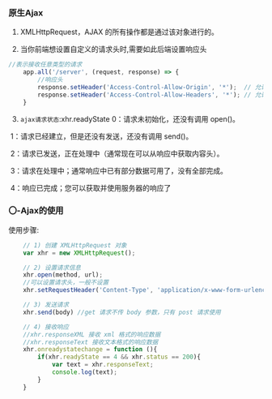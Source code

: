 ### 原生Ajax

1. XMLHttpRequest，AJAX 的所有操作都是通过该对象进行的。

2. 当你前端想设置自定义的请求头时,需要如此后端设置响应头

```js
//表示接收任意类型的请求					
    app.all('/server', (request, response) => { 
        //响应头     
        response.setHeader('Access-Control-Allow-Origin', '*');  // 允许跨域 
        response.setHeader('Access-Control-Allow-Headers', '*'); // 允许自定义响应头
    }
```

3. `ajax请求状态`:xhr.readyState
   0：请求未初始化，还没有调用 open()。

 ​	1：请求已经建立，但是还没有发送，还没有调用 send()。

 ​	2：请求已发送，正在处理中（通常现在可以从响应中获取内容头）。

 ​	3：请求在处理中；通常响应中已有部分数据可用了，没有全部完成。

 ​	4：响应已完成；您可以获取并使用服务器的响应了



### 〇-Ajax的使用
使用步骤:
```js
    // 1) 创建 XMLHttpRequest 对象
    var xhr = new XMLHttpRequest();

    // 2) 设置请求信息
    xhr.open(method, url);
    //可以设置请求头，一般不设置
    xhr.setRequestHeader('Content-Type', 'application/x-www-form-urlencoded');

    // 3) 发送请求
    xhr.send(body) //get 请求不传 body 参数，只有 post 请求使用

    // 4) 接收响应
    //xhr.responseXML 接收 xml 格式的响应数据
    //xhr.responseText 接收文本格式的响应数据
    xhr.onreadystatechange = function (){
        if(xhr.readyState == 4 && xhr.status == 200){
            var text = xhr.responseText;
            console.log(text);
        }
    }
```